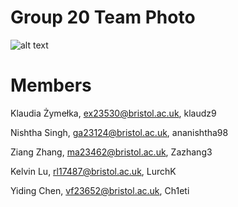 # Group 20 Team Photo
![alt text](https://raw.githubusercontent.com/UoB-COMSM0110/2024-group-20/main/AGC_20240129_105205114.jpg?raw=true)
# Members
Klaudia Żymełka, ex23530@bristol.ac.uk, klaudz9

Nishtha Singh, ga23124@bristol.ac.uk, ananishtha98

Ziang Zhang, ma23462@bristol.ac.uk, Zazhang3

Kelvin Lu, rl17487@bristol.ac.uk, LurchK

Yiding Chen, vf23652@bristol.ac.uk, Ch1eti


